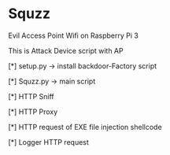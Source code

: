 # Squzz

Evil Access Point Wifi on Raspberry Pi 3 

This is Attack Device script with AP

[*] setup.py -> install backdoor-Factory script

[*] Squzz.py -> main script

[*] HTTP Sniff

[*] HTTP Proxy

[*] HTTP request of EXE file injection shellcode

[*] Logger HTTP request

